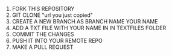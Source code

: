 <ol>
  <li>FORK THIS REPOSITORY</li>
  <li>GIT CLONE "url you just copied"</li>
  <li>CREATE A NEW BRANCH AS BRANCH NAME YOUR NAME</li>
  <li>ADD A TXT FILE WITH YOUR NAME IN IN TEXTFILES FOLDER</li>
  <li>COMMIT THE CHANGES</li>
  <li>PUSH IT INTO YOUR REMOTE REPO</li>
  <li>MAKE A PULL REQUEST</li>
  
</ol>







